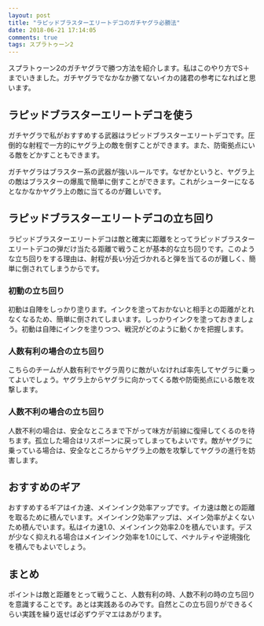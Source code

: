 ```yaml
---
layout: post
title: "ラピッドブラスターエリートデコのガチヤグラ必勝法"
date: 2018-06-21 17:14:05
comments: true
tags: スプラトゥーン2
---
```


スプラトゥーン2のガチヤグラで勝つ方法を紹介します。私はこのやり方でS＋までいきました。ガチヤグラでなかなか勝てないイカの諸君の参考になればと思います。

## ラピッドブラスターエリートデコを使う
ガチヤグラで私がおすすめする武器はラピッドブラスターエリートデコです。圧倒的な射程で一方的にヤグラ上の敵を倒すことができます。また、防衛拠点にいる敵をどかすこともできます。

ガチヤグラはブラスター系の武器が強いルールです。なぜかというと、ヤグラ上の敵はブラスターの爆風で簡単に倒すことができます。これがシューターになるとなかなかヤグラ上の敵に当てるのが難しいです。

## ラピッドブラスターエリートデコの立ち回り
ラピッドブラスターエリートデコは敵と確実に距離をとってラピッドブラスターエリートデコの弾だけ当たる距離で戦うことが基本的な立ち回りです。このような立ち回りをする理由は、射程が長い分近づかれると弾を当てるのが難しく、簡単に倒されてしまうからです。

### 初動の立ち回り
初動は自陣をしっかり塗ります。インクを塗っておかないと相手との距離がとれなくなるため、簡単に倒されてしまいます。しっかりインクを塗っておきましょう。初動は自陣にインクを塗りつつ、戦況がどのように動くかを把握します。

### 人数有利の場合の立ち回り
こちらのチームが人数有利でヤグラ周りに敵がいなければ率先してヤグラに乗ってよいでしょう。ヤグラ上からヤグラに向かってくる敵や防衛拠点にいる敵を攻撃します。

### 人数不利の場合の立ち回り
人数不利の場合は、安全なところまで下がって味方が前線に復帰してくるのを待ちます。孤立した場合はリスポーンに戻ってしまってもよいです。敵がヤグラに乗っている場合は、安全なところからヤグラ上の敵を攻撃してヤグラの進行を妨害します。

## おすすめのギア
おすすめするギアはイカ速、メインインク効率アップです。イカ速は敵との距離を取るために積んでいます。メインインク効率アップは、メイン効率がよくないため積んでいます。私はイカ速1.0、メインインク効率2.0を積んでいます。デスが少なく抑えれる場合はメインインク効率を1.0にして、ペナルティや逆境強化を積んでもよいでしょう。

## まとめ
ポイントは敵と距離をとって戦うこと、人数有利の時、人数不利の時の立ち回りを意識することです。あとは実践あるのみです。自然とこの立ち回りができるくらい実践を繰り返せば必ずウデマエはあがります。
